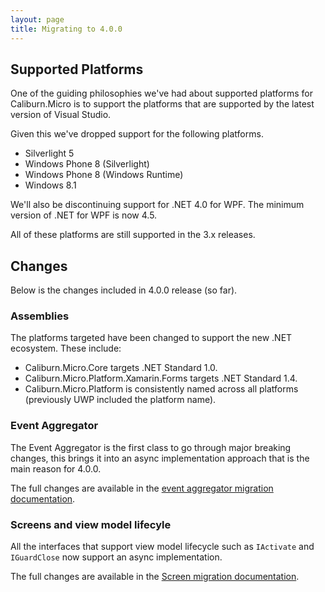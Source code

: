 ```yaml
---
layout: page
title: Migrating to 4.0.0
---
```


## Supported Platforms

One of the guiding philosophies we've had about supported platforms for Caliburn.Micro is to support the platforms that are supported by the latest version of Visual Studio.

Given this we've dropped support for the following platforms.

- Silverlight 5
- Windows Phone 8 (Silverlight)
- Windows Phone 8 (Windows Runtime)
- Windows 8.1

We'll also be discontinuing support for .NET 4.0 for WPF. The minimum version of .NET for WPF is now 4.5.

All of these platforms are still supported in the 3.x releases.

## Changes

Below is the changes included in 4.0.0 release (so far).

### Assemblies

The platforms targeted have been changed to support the new .NET ecosystem. These include:

- Caliburn.Micro.Core targets .NET Standard 1.0.
- Caliburn.Micro.Platform.Xamarin.Forms targets .NET Standard 1.4.
- Caliburn.Micro.Platform is consistently named across all platforms (previously UWP included the platform name).

### Event Aggregator

The Event Aggregator is the first class to go through major breaking changes, this brings it into an async implementation approach that is the main reason for 4.0.0.

The full changes are available in the [event aggregator migration documentation](/documentation/4.0.0/event-aggregator).

### Screens and view model lifecyle

All the interfaces that support view model lifecycle such as `IActivate` and `IGuardClose` now support an async implementation.

The full changes are available in the [Screen migration documentation](/documentation/4.0.0/screen).
